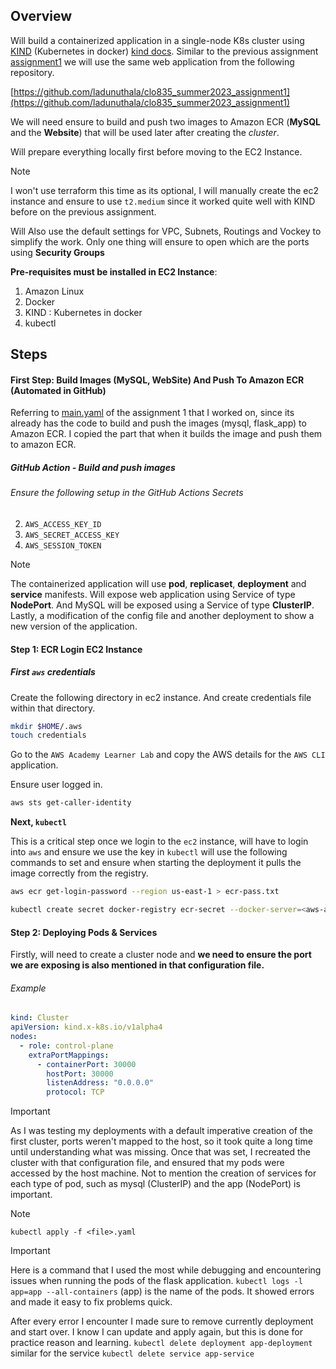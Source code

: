 ## Overview
Will build a containerized application in a single-node K8s cluster using [KIND](https://kind.sigs.k8s.io/) (Kubernetes in docker) [kind docs](https://kind.sigs.k8s.io/). Similar to the previous assignment [assignment1](https://github.com/omar0ali/portable-cloud-assignment1)  we will use the same web application from the following repository.

[https://github.com/ladunuthala/clo835_summer2023_assignment1](https://github.com/ladunuthala/clo835_summer2023_assignment1)

We will need ensure to build and push two images to Amazon ECR (**MySQL** and the **Website**) that will be used later after creating the *cluster*.

Will prepare everything locally first before moving to the EC2 Instance. 

>[!NOTE]
>I won't use terraform this time as its optional, I will manually create the ec2 instance and ensure to use `t2.medium` since it worked quite well with KIND before on the previous assignment. 
>
>Will Also use the default settings for VPC, Subnets, Routings and Vockey to simplify the work. Only one thing will ensure to open which are the ports using **Security Groups** 

**Pre-requisites must be installed in EC2 Instance**:
1. Amazon Linux
2. Docker
3. KIND : Kubernetes in docker
4. kubectl
## Steps
#### First Step: Build Images (MySQL, WebSite) And Push To Amazon ECR (Automated in GitHub)
Referring to [main.yaml](https://github.com/omar0ali/portable-cloud-assignment1/blob/main/.github/workflows/main.yml) of the assignment 1 that I worked on, since its already has the code to build and push the images (mysql, flask_app) to Amazon ECR. I copied the part that when it builds the image and push them to amazon ECR.
##### GitHub Action - Build and push images
###### Ensure the following setup in the GitHub Actions Secrets
2. `AWS_ACCESS_KEY_ID`
3. `AWS_SECRET_ACCESS_KEY`
4. `AWS_SESSION_TOKEN`

>[!NOTE]
The containerized application will use **pod**, **replicaset**, **deployment** and **service** manifests. Will expose web application using Service of type **NodePort**. And MySQL will be exposed using a Service of type **ClusterIP**. Lastly, a modification of the config file and another deployment to show a new version of the application.

#### Step 1: ECR Login EC2 Instance
##### First `aws` credentials
Create the following directory in ec2 instance. And create credentials file within that directory.

```bash
mkdir $HOME/.aws
touch credentials
```

Go to the `AWS Academy Learner Lab` and copy the AWS details for the `AWS CLI` application.

Ensure user logged in.

```bash
aws sts get-caller-identity
```

**Next, `kubectl`**

This is a critical step once we login to the `ec2` instance, will have to login into `aws` and ensure we use the key in `kubectl` will use the following commands to set and ensure when starting the deployment it pulls the image correctly from the registry.

```bash
aws ecr get-login-password --region us-east-1 > ecr-pass.txt
```

```bash
kubectl create secret docker-registry ecr-secret --docker-server=<aws-account-id>.dkr.ecr.us-east-1.amazonaws.com --docker-username=AWS --docker-password="$(cat ecr-pass.txt)"
```

#### Step 2: Deploying Pods & Services

Firstly, will need to create a cluster node and **we need to ensure the port we are exposing is also mentioned in that configuration file.** 
###### Example

```yaml
kind: Cluster
apiVersion: kind.x-k8s.io/v1alpha4
nodes:
  - role: control-plane
    extraPortMappings:
      - containerPort: 30000
        hostPort: 30000
        listenAddress: "0.0.0.0"
        protocol: TCP
```

>[!IMPORTANT]
>As I was testing my deployments with a default imperative creation of the first cluster, ports weren't mapped to the host, so it took quite a long time until understanding what was missing. Once that was set, I recreated the cluster with that configuration file, and ensured that my pods were accessed by the host machine. Not to mention the creation of services for each type of pod, such as mysql (ClusterIP) and the app (NodePort) is important.

>[!NOTE]
>`kubectl apply -f <file>.yaml`

>[!IMPORTANT]
>Here is a command that I used the most while debugging and encountering issues when running the pods of the flask application.
>`kubectl logs -l app=app --all-containers` (app) is the name of the pods. It showed errors and made it easy to fix problems quick.
>
>After every error I encounter I made sure to remove currently deployment and start over. I know I can update and apply again, but this is done for practice reason and learning. `kubectl delete deployment app-deployment` similar for the service `kubectl delete service app-service`

